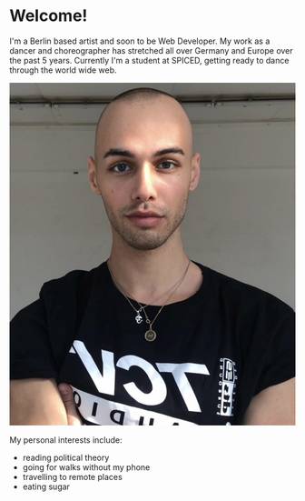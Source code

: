 # Welcome!

I'm a Berlin based artist and soon to be Web Developer.
My work as a dancer and choreographer has stretched all over Germany and Europe over the past 5 years.
Currently I'm a student at SPICED, getting ready to dance through the world wide web.

![portrait](portrait.jpeg)

My personal interests include:
- reading political theory
- going for walks without my phone
- travelling to remote places
- eating sugar

<!--
**versacrvm/versacrvm** is a ✨ _special_ ✨ repository because its `README.md` (this file) appears on your GitHub profile.

Here are some ideas to get you started:

- 🔭 I’m currently working on ...
- 🌱 I’m currently learning ...
- 👯 I’m looking to collaborate on ...
- 🤔 I’m looking for help with ...
- 💬 Ask me about ...
- 📫 How to reach me: ...
- 😄 Pronouns: ...
- ⚡ Fun fact: ...
-->

